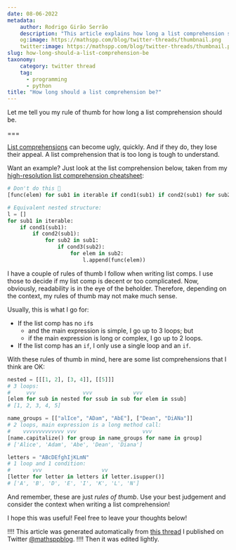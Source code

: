 ```yaml
---
date: 08-06-2022
metadata:
    author: Rodrigo Girão Serrão
    description: "This article explains how long a list comprehension should be."
    og:image: https://mathspp.com/blog/twitter-threads/thumbnail.png
    twitter:image: https://mathspp.com/blog/twitter-threads/thumbnail.png
slug: how-long-should-a-list-comprehension-be
taxonomy:
    category: twitter thread
    tag:
      - programming
      - python
title: "How long should a list comprehension be?"
---
```


<script async src="https://platform.twitter.com/widgets.js" charset="utf-8"></script>

Let me tell you my rule of thumb for how long a list comprehension should be.

===

[List comprehensions][list-comps-101] can become ugly, quickly.
And if they do, they lose their appeal.
A list comprehension that is too long is tough to understand.

Want an example?
Just look at the list comprehension below, taken from my [high-resolution list comprehension cheatsheet][list-comp-cheatsheet]:

```py
# Don't do this 🤮
[func(elem) for sub1 in iterable if cond1(sub1) if cond2(sub1) for sub2 in sub1 if cond3(sub2) for elem in sub2]

# Equivalent nested structure:
l = []
for sub1 in iterable:
    if cond1(sub1):
        if cond2(sub1):
            for sub2 in sub1:
                if cond3(sub2):
                    for elem in sub2:
                        l.append(func(elem))
```

I have a couple of rules of thumb I follow when writing list comps.
I use those to decide if my list comp is decent or too complicated.
Now, obviously, readability is in the eye of the beholder.
Therefore, depending on the context, my rules of thumb may not make much sense.

Usually, this is what I go for:

 - If the list comp has no `if`s
   - and the main expression is simple, I go up to 3 loops; but
   - if the main expression is long or complex, I go up to 2 loops.
 - If the list comp has an `if`, I only use a single loop and an `if`.

With these rules of thumb in mind, here are some list comprehensions that I think are OK:

```py
nested = [[[1, 2], [3, 4]], [[5]]]
# 3 loops:
#     vvv               vvv             vvv
[elem for sub in nested for ssub in sub for elem in ssub]
# [1, 2, 3, 4, 5]
```

```py
name_groups = [["alIce", "ADam", "AbE"], ["Dean", "DiANa"]]
# 2 loops, main expression is a long method call:
#    vvvvvvvvvvvvv vvv                     vvv
[name.capitalize() for group in name_groups for name in group]
# ['Alice', 'Adam', 'Abe', 'Dean', 'Diana']
```

```py
letters = "ABcDEfghIjKLmN"
# 1 loop and 1 condition:
#       vvv                   vv
[letter for letter in letters if letter.isupper()]
# ['A', 'B', 'D', 'E', 'I', 'K', 'L', 'N']
```

And remember, these are just _rules of thumb_.
Use your best judgement and consider the context when writing a list comprehension!

I hope this was useful!
Feel free to leave your thoughts below!


[list-comps-101]: /blog/pydonts/list-comprehensions-101
[list-comp-cheatsheet]: https://mathspp.gumroad.com/l/cheatsheet_list_comps_101


!!!! This article was generated automatically from [this thread](https://twitter.com/mathsppblog/status/1534679211302178816) I published on Twitter [@mathsppblog][mathsppblog].
!!!! Then it was edited lightly.

[mathsppblog]: https://twitter.com/mathsppblog
